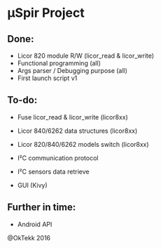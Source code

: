 # µSpir Project

## Done:
- Licor 820 module R/W (licor_read & licor_write)
- Functional programming (all)
- Args parser / Debugging purpose (all)
- First launch script v1

## To-do:
- Fuse licor_read & licor_write (licor8xx)
- Licor 840/6262 data structures (licor8xx)
- Licor 820/840/6262 models switch (licor8xx)

- I²C communication protocol
- I²C sensors data retrieve

- GUI (Kivy)

## Further in time:
- Android API


@OkTekk 2016
